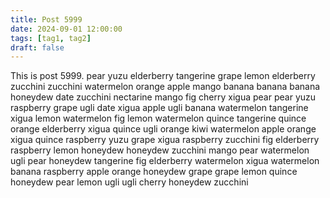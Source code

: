 ```yaml
---
title: Post 5999
date: 2024-09-01 12:00:00
tags: [tag1, tag2]
draft: false
---
```

This is post 5999.
pear
yuzu
elderberry
tangerine
grape
lemon
elderberry
zucchini
zucchini
watermelon
orange
apple
mango
banana
banana
banana
honeydew
date
zucchini
nectarine
mango
fig
cherry
xigua
pear
pear
yuzu
raspberry
grape
ugli
date
xigua
apple
ugli
banana
watermelon
tangerine
xigua
lemon
watermelon
fig
lemon
watermelon
quince
tangerine
quince
orange
elderberry
xigua
quince
ugli
orange
kiwi
watermelon
apple
orange
xigua
quince
raspberry
yuzu
grape
xigua
raspberry
zucchini
fig
elderberry
raspberry
lemon
honeydew
honeydew
zucchini
mango
pear
watermelon
ugli
pear
honeydew
tangerine
fig
elderberry
watermelon
xigua
watermelon
banana
raspberry
apple
orange
honeydew
grape
grape
lemon
quince
honeydew
pear
lemon
ugli
ugli
cherry
honeydew
zucchini
